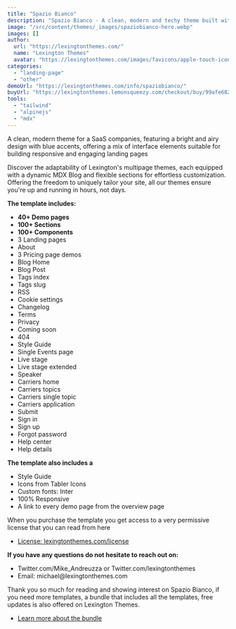 ```yaml
---
title: "Spazio Bianco"
description: "Spazio Bianco - A clean, modern and techy theme built with Astrojs and Talwind CSS for your next project"
image: "/src/content/themes/_images/spaziobianco-hero.webp"
images: []
author:
  url: "https://lexingtonthemes.com/"
  name: "Lexington Themes"
  avatar: "https://lexingtonthemes.com/images/favicons/apple-touch-icon.png"
categories:
  - "landing-page"
  - "other"
demoUrl: "https://lexingtonthemes.com/info/spaziobianco/"
buyUrl: "https://lexingtonthemes.lemonsqueezy.com/checkout/buy/99afe682-cc70-4d85-b19a-debb968441b1"
tools:
  - "tailwind"
  - "alpinejs"
  - "mdx"
---
```


A clean, modern theme for a SaaS companies, featuring a bright and airy design with blue accents, offering a mix of interface elements suitable for building responsive and engaging landing pages

Discover the adaptability of Lexington's multipage themes, each equipped with a dynamic MDX Blog and flexible sections for effortless customization. Offering the freedom to uniquely tailor your site, all our themes ensure you're up and running in hours, not days.

<p><strong>The template includes:</strong></p>
<ul>
  <li><strong>40+ Demo pages</strong></li>
  <li><strong>100+ Sections</strong></li>
  <li><strong>100+ Components</strong></li>
  <li>3 Landing pages</li>
  <li>About</li>
  <li>3 Pricing page demos</li>
  <li>Blog Home</li>
  <li>Blog Post</li>
  <li>Tags index</li>
  <li>Tags slug</li>
  <li>RSS</li>
  <li>Cookie settings</li>
  <li>Changelog</li>
  <li>Terms</li>
  <li>Privacy</li>
  <li>Coming soon</li>
  <li>404</li>
  <li>Style Guide</li>
  <li>Single Events page</li>
  <li>Live stage</li>
  <li>Live stage extended</li>
  <li>Speaker</li>
  <li>Carriers home</li>
  <li>Carriers topics</li>
  <li>Carriers single topic</li>
  <li>Carriers application</li>
  <li>Submit</li>
  <li>Sign in</li>
  <li>Sign up</li>
  <li>Forgot password</li>
  <li>Help center</li>
  <li>Help details</li>
</ul>
<p><strong>The template also includes a</strong></p>
<ul>
  <li>Style Guide</li>
  <li>Icons from Tabler Icons</li>
  <li>Custom fonts: Inter</li>
  <li>100%&nbsp;Responsive</li>
  <li>A link to every demo page from the overview page</li>
</ul>
<p>When you purchase the template you get access to a very permissive license that you can read from here</p>
<ul>
  <li><a href="https://lexingtonthemes.com/license/" rel="noopener noreferrer" target="_blank">License: lexingtonthemes.com/license</a></li>
</ul>
<p><strong>If you have any questions do not hesitate to reach out on:</strong></p>
<ul>
  <li>Twitter.com/Mike_Andreuzza or&nbsp;Twitter.com/lexingtonthemes</li>
  <li>Email: michael@lexingtonthemes.com</li>
</ul>
<p>Thank you so much for reading and showing interest on Spazio Bianco, if you need more templates, a bundle that includes all the templates, free updates is also offered on Lexington Themes.&nbsp;</p>
<ul>
  <li><a href="https://lexingtonthemes.com/pricing/" rel="noopener noreferrer" target="_blank">Learn more about the bundle</a></li>
</ul>
<p><br></p>
